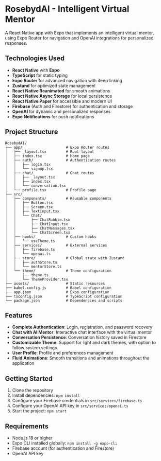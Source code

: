 # RosebydAI - Intelligent Virtual Mentor

A React Native app with Expo that implements an intelligent virtual mentor, using Expo Router for navigation and OpenAI integrations for personalized responses.

## Technologies Used

- **React Native** with **Expo**
- **TypeScript** for static typing
- **Expo Router** for advanced navigation with deep linking
- **Zustand** for optimized state management
- **React Native Reanimated** for smooth animations
- **React Native Async Storage** for local persistence
- **React Native Paper** for accessible and modern UI
- **Firebase** (Auth and Firestore) for authentication and storage
- **OpenAI** for dynamic and personalized responses
- **Expo Notifications** for push notifications

## Project Structure

```
RosebydAI/
├── app/                    # Expo Router routes
│   ├── _layout.tsx         # Root layout
│   ├── index.tsx           # Home page
│   ├── auth/               # Authentication routes
│   │   ├── login.tsx
│   │   └── signup.tsx
│   ├── chat/               # Chat routes
│   │   ├── _layout.tsx
│   │   ├── index.tsx
│   │   └── conversation.tsx
│   └── profile.tsx         # Profile page
├── src/
│   ├── components/         # Reusable components
│   │   ├── Button.tsx
│   │   ├── Screen.tsx
│   │   ├── TextInput.tsx
│   │   └── Chat/
│   │       ├── ChatBubble.tsx
│   │       ├── ChatInput.tsx
│   │       ├── ChatMessages.tsx
│   │       └── ChatScreen.tsx
│   ├── hooks/              # Custom hooks
│   │   └── useTheme.ts
│   ├── services/           # External services
│   │   ├── firebase.ts
│   │   └── openai.ts
│   ├── store/              # Global state with Zustand
│   │   ├── authStore.ts
│   │   └── mentorStore.ts
│   └── theme/              # Theme configuration
│       ├── theme.ts
│       └── ThemeProvider.tsx
├── assets/                 # Static resources
├── babel.config.js         # Babel configuration
├── app.json                # Expo configuration
├── tsconfig.json           # TypeScript configuration
└── package.json            # Dependencies and scripts
```

## Features

- **Complete Authentication**: Login, registration, and password recovery
- **Chat with AI Mentor**: Interactive chat interface with the virtual mentor
- **Conversation Persistence**: Conversation history saved in Firestore
- **Customizable Theme**: Support for light and dark themes, with option to follow system settings
- **User Profile**: Profile and preferences management
- **Fluid Animations**: Smooth transitions and animations throughout the application

## Getting Started

1. Clone the repository
2. Install dependencies: `npm install`
3. Configure your Firebase credentials in `src/services/firebase.ts`
4. Configure your OpenAI API key in `src/services/openai.ts`
5. Start the project: `npm start`

## Requirements

- Node.js 18 or higher
- Expo CLI installed globally: `npm install -g expo-cli`
- Firebase account (for authentication and Firestore)
- OpenAI API key 